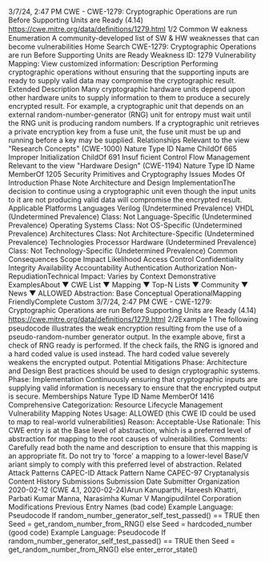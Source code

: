 3/7/24, 2:47 PM CWE - CWE-1279: Cryptographic Operations are run Before Supporting Units are Ready (4.14)
https://cwe.mitre.org/data/deﬁnitions/1279.html 1/2
Common W eakness Enumeration
A community-developed list of SW & HW weaknesses that can become
vulnerabilities
Home Search
CWE-1279: Cryptographic Operations are run Before Supporting Units are Ready
Weakness ID: 1279
Vulnerability Mapping: 
View customized information:
 Description
Performing cryptographic operations without ensuring that the supporting inputs are ready to supply valid data may compromise the
cryptographic result.
 Extended Description
Many cryptographic hardware units depend upon other hardware units to supply information to them to produce a securely encrypted
result. For example, a cryptographic unit that depends on an external random-number-generator (RNG) unit for entropy must wait until
the RNG unit is producing random numbers. If a cryptographic unit retrieves a private encryption key from a fuse unit, the fuse unit
must be up and running before a key may be supplied.
 Relationships
 Relevant to the view "Research Concepts" (CWE-1000)
Nature Type ID Name
ChildOf 665 Improper Initialization
ChildOf 691 Insuf ficient Control Flow Management
 Relevant to the view "Hardware Design" (CWE-1194)
Nature Type ID Name
MemberOf 1205 Security Primitives and Cryptography Issues
 Modes Of Introduction
Phase Note
Architecture and Design
ImplementationThe decision to continue using a cryptographic unit even though the input units to it are not producing
valid data will compromise the encrypted result.
 Applicable Platforms
Languages
Verilog (Undetermined Prevalence)
VHDL (Undetermined Prevalence)
Class: Not Language-Specific (Undetermined Prevalence)
Operating Systems
Class: Not OS-Specific (Undetermined Prevalence)
Architectures
Class: Not Architecture-Specific (Undetermined Prevalence)
Technologies
Processor Hardware (Undetermined Prevalence)
Class: Not Technology-Specific (Undetermined Prevalence)
 Common Consequences
Scope Impact Likelihood
Access Control
Confidentiality
Integrity
Availability
Accountability
Authentication
Authorization
Non-RepudiationTechnical Impact: Varies by Context
 Demonstrative ExamplesAbout ▼ CWE List ▼ Mapping ▼ Top-N Lists ▼ Community ▼ News ▼
ALLOWED
Abstraction: Base
Conceptual OperationalMapping
FriendlyComplete Custom
3/7/24, 2:47 PM CWE - CWE-1279: Cryptographic Operations are run Before Supporting Units are Ready (4.14)
https://cwe.mitre.org/data/deﬁnitions/1279.html 2/2Example 1
The following pseudocode illustrates the weak encryption resulting from the use of a pseudo-random-number generator output.
In the example above, first a check of RNG ready is performed. If the check fails, the RNG is ignored and a hard coded value is used
instead. The hard coded value severely weakens the encrypted output.
 Potential Mitigations
Phase: Architecture and Design
Best practices should be used to design cryptographic systems.
Phase: Implementation
Continuously ensuring that cryptographic inputs are supplying valid information is necessary to ensure that the encrypted output
is secure.
 Memberships
Nature Type ID Name
MemberOf 1416 Comprehensive Categorization: Resource Lifecycle Management
 Vulnerability Mapping Notes
Usage: ALLOWED (this CWE ID could be used to map to real-world vulnerabilities)
Reason: Acceptable-Use
Rationale:
This CWE entry is at the Base level of abstraction, which is a preferred level of abstraction for mapping to the root causes of
vulnerabilities.
Comments:
Carefully read both the name and description to ensure that this mapping is an appropriate fit. Do not try to 'force' a mapping to a
lower-level Base/V ariant simply to comply with this preferred level of abstraction.
 Related Attack Patterns
CAPEC-ID Attack Pattern Name
CAPEC-97 Cryptanalysis
 Content History
 Submissions
Submission Date Submitter Organization
2020-02-12
(CWE 4.1, 2020-02-24)Arun Kanuparthi, Hareesh Khattri, Parbati Kumar Manna, Narasimha Kumar V
MangipudiIntel
Corporation
 Modifications
 Previous Entry Names
(bad code) Example Language: Pseudocode 
If random\_number\_generator\_self\_test\_passed() == TRUE
then Seed = get\_random\_number\_from\_RNG()
else Seed = hardcoded\_number
(good code) Example Language: Pseudocode 
If random\_number\_generator\_self\_test\_passed() == TRUE
then Seed = get\_random\_number\_from\_RNG()
else enter\_error\_state()